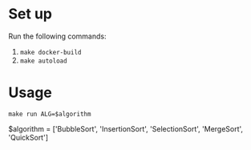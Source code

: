 # Set up

Run the following commands:
1. `make docker-build`
2. `make autoload`

# Usage

`make run ALG=$algorithm`

$algorithm = ['BubbleSort', 'InsertionSort', 'SelectionSort', 'MergeSort', 'QuickSort']
